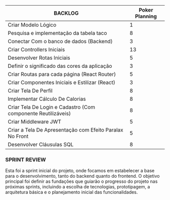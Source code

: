 | **BACKLOG**                                                  | **Poker Planning** |
|--------------------------------------------------------------|--------------------|
| Criar Modelo Lógico                                          | 1                  |
| Pesquisa e implementação da tabela taco                      | 8                  |
| Conectar Com o banco de dados (Backend)                      | 3                  |
| Criar Controllers Iniciais                                   | 13                 |
| Desenvolver Rotas Iniciais                                   | 5                  |
| Definir o significado das cores da aplicação                 | 3                  |
| Criar Routas para cada página (React Router)                 | 5                  |
| Criar Componentes Iniciais e Estilizar (React)               | 3                  |
| Criar Tela De Perfil                                         | 8                  |
| Implementar Cálculo De Calorias                              | 8                  |
| Criar Tela De Login e Cadastro (Com componente Reutilizáveis)| 8                  |
| Criar Middleware JWT                                         | 5                  |
| Criar a Tela De Apresentação com Efeito Paralax No Front     | 5                  |
| Desenvolver Cláusulas SQL                                    | 8                  |


### SPRINT REVIEW 

Esta foi a sprint inicial do projeto, onde focamos em estabelecer a base para o desenvolvimento, tanto do backend quanto do frontend. O objetivo principal foi definir as fundações que guiarão o progresso do projeto nas próximas sprints, incluindo a escolha de tecnologias, prototipagem, a arquitetura básica e o planejamento inicial das funcionalidades.